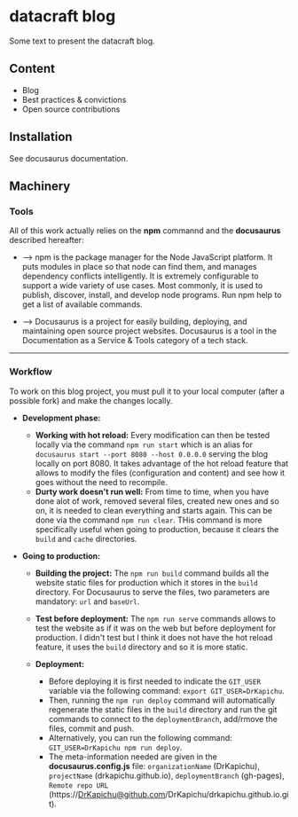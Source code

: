 # datacraft blog

Some text to present the datacraft blog.


## Content
- Blog
- Best practices & convictions
- Open source contributions

## Installation

See docusaurus documentation.


## Machinery

### Tools

All of this work actually relies on the **npm** commannd and the **docusaurus** described hereafter:

 - --> npm is the package manager for the Node JavaScript platform. It puts modules in place so that node can find them, and manages dependency conflicts intelligently. It is extremely configurable to support a wide variety of use cases. Most commonly, it is used to publish, discover, install, and develop node programs. Run npm help to get a list of available commands.

 - --> Docusaurus is a project for easily building, deploying, and maintaining open source project websites. Docusaurus is a tool in the Documentation as a Service & Tools category of a tech stack.

---

### Workflow

To work on this blog project, you must pull it to your local computer (after a possible fork) and make the changes locally.

 - **Development phase:**
 	- **Working with hot reload:** Every modification can then be tested locally via the command `npm run start` which is an alias for `docusaurus start --port 8080 --host 0.0.0.0` serving the blog locally on port 8080. It takes advantage of the hot reload feature that allows to modify the files (configuration and content) and see how it goes without the need to recompile.
 	- **Durty work doesn't run well:** From time to time, when you have done alot of work, removed several files, created new ones and so on, it is needed to clean everything and starts again. This can be done via the command `npm run clear`. THis command is more specifically useful when going to production, because it clears the `build` and `cache` directories.

 - **Going to production:**
	 - **Building the project:** The `npm run build` command builds all the website static files for production which it stores in the `build` directory. For Docusaurus to serve the files, two parameters are mandatory: `url` and `baseUrl`.

	 - **Test before deployment:** The `npm run serve` commands allows to test the website as if it was on the web but before deployment for production. I didn't test but I think it does not have the hot reload feature, it uses the `build` directory and so it is more static.

	 - **Deployment:** 
	 	- Before deploying it is first needed to indicate the `GIT_USER` variable via the following command: `export GIT_USER=DrKapichu`.
	 	- Then, running the `npm run deploy` command will automatically regenerate the static files in the `build` directory and run the git commands to connect to the `deploymentBranch`, add/rmove the files, commit and push.
 		- Alternatively, you can run the following command: `GIT_USER=DrKapichu npm run deploy`.
	 	- The meta-information needed are given in the **docusaurus.config.js** file: `organizationName` (DrKapichu), `projectName` (drkapichu.github.io), `deploymentBranch` (gh-pages), `Remote repo URL` (https://DrKapichu@github.com/DrKapichu/drkapichu.github.io.git).




